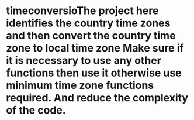 # timeconversioThe project here identifies the country time zones and then convert the country time zone to local time zone Make sure if it is necessary to use any other functions then use it otherwise use minimum time zone functions required. And reduce the complexity of the code.
